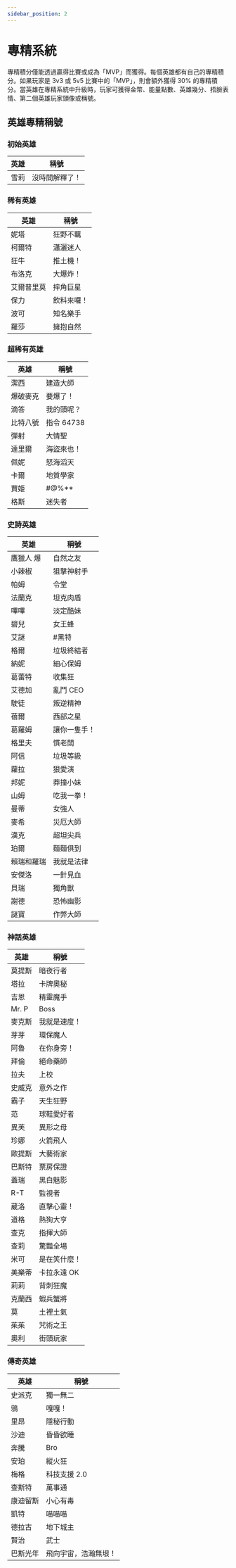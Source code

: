 ```yaml
---
sidebar_position: 2
---
```


# 專精系統

專精積分僅能透過贏得比賽或成為「MVP」而獲得。每個英雄都有自己的專精積分。如果玩家是 3v3 或 5v5 比賽中的「MVP」，則會額外獲得 30% 的專精積分。當英雄在專精系統中升級時，玩家可獲得金幣、能量點數、英雄幾分、捂臉表情、第二個英雄玩家頭像或稱號。

## 英雄專精稱號

### 初始英雄

| 英雄 | 稱號           |
| ---- | -------------- |
| 雪莉 | 沒時間解釋了！ |

### 稀有英雄

| 英雄       | 稱號       |
| ---------- | ---------- |
| 妮塔       | 狂野不羈   |
| 柯爾特     | 瀟灑迷人   |
| 狂牛       | 推土機！   |
| 布洛克     | 大爆炸！   |
| 艾爾普里莫 | 摔角巨星   |
| 保力       | 飲料來囉！ |
| 波可       | 知名樂手   |
| 羅莎       | 擁抱自然   |

### 超稀有英雄

| 英雄     | 稱號       |
| -------- | ---------- |
| 潔西     | 建造大師   |
| 爆破麥克 | 要爆了！   |
| 滴答     | 我的頭呢？ |
| 比特八號 | 指令 64738 |
| 彈射     | 大情聖     |
| 達里爾   | 海盜來也！ |
| 佩妮     | 怒海滔天   |
| 卡爾     | 地質學家   |
| 賈姬     | #@%\*\*    |
| 格斯     | 迷失者     |

### 史詩英雄

| 英雄       | 稱號         |
| ---------- | ------------ |
| 鷹獵人 爆  | 自然之友     |
| 小辣椒     | 狙擊神射手   |
| 帕姆       | 令堂         |
| 法蘭克     | 坦克肉盾     |
| 嗶嗶       | 淡定酷妹     |
| 碧兒       | 女王蜂       |
| 艾謎       | #黑特        |
| 格爾       | 垃圾終結者   |
| 納妮       | 細心保姆     |
| 葛蕾特     | 收集狂       |
| 艾德加     | 亂鬥 CEO     |
| 駛徒       | 叛逆精神     |
| 蓓爾       | 西部之星     |
| 葛羅姆     | 讓你一隻手！ |
| 格里夫     | 慣老闆       |
| 阿信       | 垃圾等級     |
| 蘿拉       | 狠愛演       |
| 邦妮       | 莽撞小妹     |
| 山姆       | 吃我一拳！   |
| 曼蒂       | 女強人       |
| 麥希       | 災厄大師     |
| 漢克       | 超坦尖兵     |
| 珀爾       | 麵麵俱到     |
| 賴瑞和羅瑞 | 我就是法律   |
| 安傑洛     | 一針見血     |
| 貝瑞       | 獨角獸       |
| 謝德       | 恐怖幽影     |
| 謎寶       | 作弊大師     |

### 神話英雄

| 英雄   | 稱號         |
| ------ | ------------ |
| 莫提斯 | 暗夜行者     |
| 塔拉   | 卡牌奧秘     |
| 吉恩   | 精靈魔手     |
| Mr. P  | Boss         |
| 麥克斯 | 我就是速度！ |
| 芽芽   | 環保魔人     |
| 阿魯   | 在你身旁！   |
| 拜倫   | 絕命藥師     |
| 拉夫   | 上校         |
| 史威克 | 意外之作     |
| 霸子   | 天生狂野     |
| 范     | 球鞋愛好者   |
| 異芙   | 異形之母     |
| 珍娜   | 火箭飛人     |
| 歐提斯 | 大藝術家     |
| 巴斯特 | 票房保證     |
| 蓋瑞   | 黑白魅影     |
| R-T    | 監視者       |
| 葳洛   | 直擊心靈！   |
| 道格   | 熱狗大亨     |
| 查克   | 指揮大師     |
| 查莉   | 驚豔全場     |
| 米可   | 是在笑什麼！ |
| 美樂蒂 | 卡拉永遠 OK  |
| 莉莉   | 背刺狂魔     |
| 克蘭西 | 蝦兵蟹將     |
| 莫     | 土裡土氣     |
| 茱茱   | 咒術之王     |
| 奧利   | 街頭玩家     |

### 傳奇英雄

| 英雄     | 稱號                 |
| -------- | -------------------- |
| 史派克   | 獨一無二             |
| 鴉       | 嘎嘎！               |
| 里昂     | 隱秘行動             |
| 沙迪     | 昏昏欲睡             |
| 奔騰     | Bro                  |
| 安珀     | 縱火狂               |
| 梅格     | 科技支援 2.0         |
| 查斯特   | 萬事通               |
| 康迪留斯 | 小心有毒             |
| 凱特     | 喵喵喵               |
| 德拉古   | 地下城主             |
| 賢治     | 武士                 |
| 巴斯光年 | 飛向宇宙，浩瀚無垠！ |
